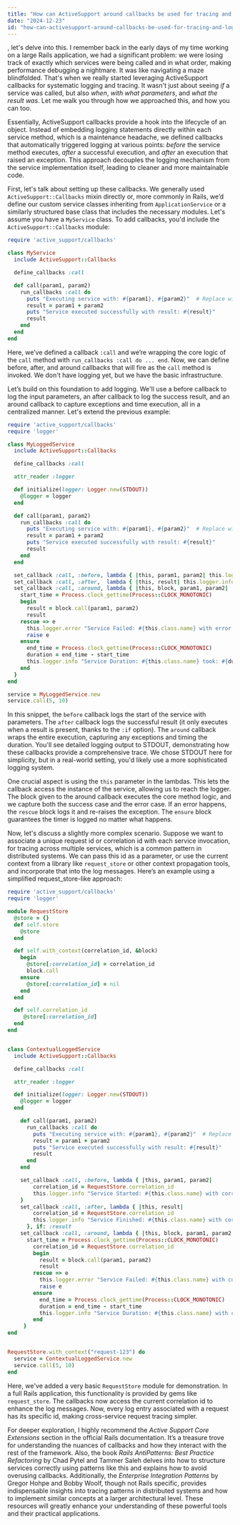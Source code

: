 ```yaml
---
title: "How can ActiveSupport around callbacks be used for tracing and logging service invocations?"
date: "2024-12-23"
id: "how-can-activesupport-around-callbacks-be-used-for-tracing-and-logging-service-invocations"
---
```


, let's delve into this. I remember back in the early days of my time working on a large Rails application, we had a significant problem: we were losing track of exactly which services were being called and in what order, making performance debugging a nightmare. It was like navigating a maze blindfolded. That's when we really started leveraging ActiveSupport callbacks for systematic logging and tracing. It wasn't just about seeing *if* a service was called, but also *when*, *with what parameters*, and *what the result was*. Let me walk you through how we approached this, and how you can too.

Essentially, ActiveSupport callbacks provide a hook into the lifecycle of an object. Instead of embedding logging statements directly within each service method, which is a maintenance headache, we defined callbacks that automatically triggered logging at various points: *before* the service method executes, *after* a successful execution, and *after* an execution that raised an exception. This approach decouples the logging mechanism from the service implementation itself, leading to cleaner and more maintainable code.

First, let's talk about setting up these callbacks. We generally used `ActiveSupport::Callbacks` mixin directly or, more commonly in Rails, we’d define our custom service classes inheriting from `ApplicationService` or a similarly structured base class that includes the necessary modules. Let's assume you have a `MyService` class. To add callbacks, you'd include the `ActiveSupport::Callbacks` module:

```ruby
require 'active_support/callbacks'

class MyService
  include ActiveSupport::Callbacks

  define_callbacks :call

  def call(param1, param2)
    run_callbacks :call do
      puts "Executing service with: #{param1}, #{param2}"  # Replace with actual service logic
      result = param1 + param2
      puts "Service executed successfully with result: #{result}"
      result
    end
  end
end

```

Here, we’ve defined a callback `:call` and we’re wrapping the core logic of the `call` method with `run_callbacks :call do ... end`. Now, we can define before, after, and around callbacks that will fire as the `call` method is invoked. We don't have logging yet, but we have the basic infrastructure.

Let’s build on this foundation to add logging. We'll use a before callback to log the input parameters, an after callback to log the success result, and an around callback to capture exceptions and time execution, all in a centralized manner. Let's extend the previous example:

```ruby
require 'active_support/callbacks'
require 'logger'

class MyLoggedService
  include ActiveSupport::Callbacks

  define_callbacks :call

  attr_reader :logger

  def initialize(logger: Logger.new(STDOUT))
    @logger = logger
  end

  def call(param1, param2)
    run_callbacks :call do
      puts "Executing service with: #{param1}, #{param2}"  # Replace with actual service logic
      result = param1 + param2
      puts "Service executed successfully with result: #{result}"
      result
    end
  end

  set_callback :call, :before, lambda { |this, param1, param2| this.logger.info "Service Started: #{this.class.name} with params: #{param1}, #{param2}" }
  set_callback :call, :after,  lambda { |this, result| this.logger.info "Service Finished: #{this.class.name} result: #{result}" }, if: :result
  set_callback :call, :around, lambda { |this, block, param1, param2|
    start_time = Process.clock_gettime(Process::CLOCK_MONOTONIC)
    begin
      result = block.call(param1, param2)
      result
    rescue => e
      this.logger.error "Service Failed: #{this.class.name} with error: #{e.message}"
      raise e
    ensure
      end_time = Process.clock_gettime(Process::CLOCK_MONOTONIC)
      duration = end_time - start_time
      this.logger.info "Service Duration: #{this.class.name} took: #{duration} seconds"
    end
  }
end

service = MyLoggedService.new
service.call(5, 10)
```

In this snippet, the `before` callback logs the start of the service with parameters. The `after` callback logs the successful result (it only executes when a result is present, thanks to the `:if` option). The `around` callback wraps the entire execution, capturing any exceptions and timing the duration. You'll see detailed logging output to STDOUT, demonstrating how these callbacks provide a comprehensive trace. We chose STDOUT here for simplicity, but in a real-world setting, you'd likely use a more sophisticated logging system.

One crucial aspect is using the `this` parameter in the lambdas. This lets the callback access the instance of the service, allowing us to reach the logger. The block given to the around callback executes the core method logic, and we capture both the success case and the error case. If an error happens, the `rescue` block logs it and re-raises the exception. The `ensure` block guarantees the timer is logged no matter what happens.

Now, let's discuss a slightly more complex scenario. Suppose we want to associate a unique request id or correlation id with each service invocation, for tracing across multiple services, which is a common pattern in distributed systems. We can pass this id as a parameter, or use the current context from a library like `request_store` or other context propagation tools, and incorporate that into the log messages. Here’s an example using a simplified request_store-like approach:

```ruby
require 'active_support/callbacks'
require 'logger'

module RequestStore
  @store = {}
  def self.store
    @store
  end

  def self.with_context(correlation_id, &block)
    begin
      @store[:correlation_id] = correlation_id
      block.call
    ensure
      @store[:correlation_id] = nil
    end
  end

  def self.correlation_id
     @store[:correlation_id]
  end
end


class ContextualLoggedService
  include ActiveSupport::Callbacks

  define_callbacks :call

  attr_reader :logger

  def initialize(logger: Logger.new(STDOUT))
    @logger = logger
  end

    def call(param1, param2)
      run_callbacks :call do
        puts "Executing service with: #{param1}, #{param2}"  # Replace with actual service logic
        result = param1 + param2
        puts "Service executed successfully with result: #{result}"
        result
      end
    end

    set_callback :call, :before, lambda { |this, param1, param2|
        correlation_id = RequestStore.correlation_id
        this.logger.info "Service Started: #{this.class.name} with correlation_id: #{correlation_id}, params: #{param1}, #{param2}"
    }
    set_callback :call, :after, lambda { |this, result|
        correlation_id = RequestStore.correlation_id
        this.logger.info "Service Finished: #{this.class.name} with correlation_id: #{correlation_id}, result: #{result}"
      }, if: :result
    set_callback :call, :around, lambda { |this, block, param1, param2|
      start_time = Process.clock_gettime(Process::CLOCK_MONOTONIC)
        correlation_id = RequestStore.correlation_id
        begin
          result = block.call(param1, param2)
          result
        rescue => e
          this.logger.error "Service Failed: #{this.class.name} with correlation_id: #{correlation_id}, error: #{e.message}"
          raise e
        ensure
          end_time = Process.clock_gettime(Process::CLOCK_MONOTONIC)
          duration = end_time - start_time
          this.logger.info "Service Duration: #{this.class.name} with correlation_id: #{correlation_id}, took: #{duration} seconds"
        end
     }
end


RequestStore.with_context("request-123") do
  service = ContextualLoggedService.new
  service.call(5, 10)
end
```

Here, we've added a very basic `RequestStore` module for demonstration. In a full Rails application, this functionality is provided by gems like `request_store`. The callbacks now access the current correlation id to enhance the log messages. Now, every log entry associated with a request has its specific id, making cross-service request tracing simpler.

For deeper exploration, I highly recommend the *Active Support Core Extensions* section in the official Rails documentation. It’s a treasure trove for understanding the nuances of callbacks and how they interact with the rest of the framework. Also, the book *Rails AntiPatterns: Best Practice Refactoring* by Chad Pytel and Tammer Saleh delves into how to structure services correctly using patterns like this and explains how to avoid overusing callbacks. Additionally, the *Enterprise Integration Patterns* by Gregor Hohpe and Bobby Woolf, though not Rails specific, provides indispensable insights into tracing patterns in distributed systems and how to implement similar concepts at a larger architectural level. These resources will greatly enhance your understanding of these powerful tools and their practical applications.
